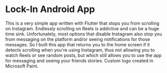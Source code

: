 # Lock-In Android App
This is a very simple app written with Flutter that stops you from scrolling on Instagram. Endlessly scrolling on Reels is addictive and can be a huge time sink. Unfortunately, most options that disable Instagram also stop you from messaging on the platform and/or seeing notifications for those messages. So I built this app that returns you to the home screen if it detects scrolling when you're using Instagram, thus not allowing you to watch Reels or see random posts, but which still allows you to use the app for messaging and seeing your friends stories. Custom logo created in Microsoft Paint.
